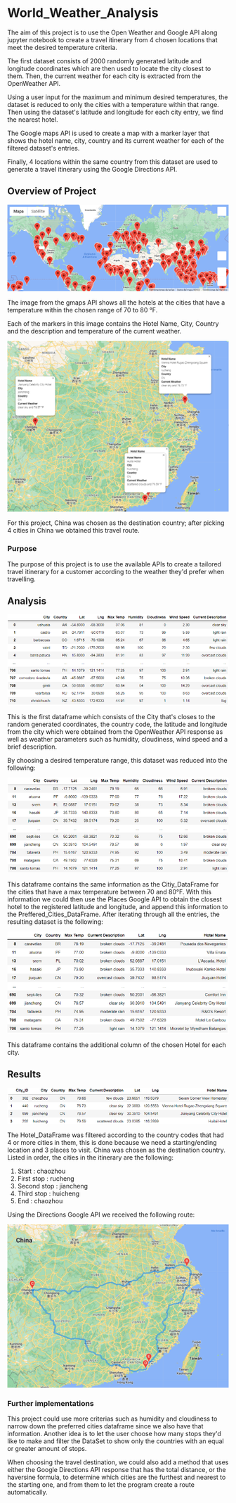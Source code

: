 # World_Weather_Analysis

The aim of this project is to use the Open Weather and Google API along jupyter notebook to create a travel itinerary from 4 chosen locations that meet the desired temperature criteria.

The first dataset consists of 2000 randomly generated latitude and longitude coordinates which are then used to locate the city  closest to them. Then, the current weather for each city is extracted from the OpenWeather API.

Using a user input for the maximum and minimum desired temperatures, the dataset is reduced to only the cities with a temperature within that range. Then using the dataset's latitude and longitude for each city entry, we find the nearest hotel.

The Google maps API is used to create a map with a marker layer that shows the hotel name, city, country and its current weather for each of the filtered dataset's entries.

Finally, 4 locations within the same country from this dataset are used to generate a travel itinerary using the Google Directions API.

## Overview of Project

!["Vacation_Spots"](/Vacation_Search/WeatherPy_vacation_map.png)

The image from the gmaps API shows all the hotels at the cities that have a temperature within the chosen range of 70 to 80 °F.

Each of the markers in this image contains the Hotel Name, City, Country and the description and temperature of the current weather.

!["Vacation_Itinerary"](/Vacation_Itinerary/WeatherPy_travel_map_markers.png)

For this project, China was chosen as the destination country; after picking 4 cities in China we obtained this travel route.

### Purpose

The purpose of this project is to use the available APIs to create a tailored travel itinerary for a customer according to the weather they'd prefer when travelling.

## Analysis

!["City_DataFrame"](/Images/City_Data_DF.png)

This is the first dataframe which consists of the City that's closes to the random generated coordinates, the country code, the latitude and longitude from the city which were obtained from the OpenWeather API response as well as weather parameters such as humidity, cloudiness, wind speed and a brief description.

By choosing a desired temperature range, this dataset was reduced into the following:

!["Preferred_Cities_DataFrame"](/Images/Preferred_Cities_DF.png)

This dataframe contains the same information as the Citiy_DataFrame for the cities that have a max temperature between 70 and 80°F. With this information we could then use the Places Google API to obtain the closest hotel to the registered latitude and longitude, and append this information to the Preffered_Cities_DataFrame. After iterating through all the entries, the resulting dataset is the following:

!["Hotel_DataFrame"](/Images/Hotel_DF.png)

This dataframe contains the additional column of the chosen Hotel for each city.

## Results

!["Itinerary_DF"](/Images/Itinerary_DF.png)

The Hotel_DataFrame was filtered according to the country codes that had 4 or more cities in them, this is done because we need a starting/ending location and 3 places to visit. China was chosen as the destination country. Listed in order, the cities in the itinerary are the following:
1. Start : chaozhou
2. First stop : rucheng
3. Second stop : jiancheng
4. Third stop : huicheng
5. End : chaozhou

Using the Directions Google API we received the following route:

!["Travel_route"](/Vacation_Itinerary/WeatherPy_travel_map.png)

### Further implementations

This project could use more criterias such as humidity and cloudiness to narrow down the preferred cities dataframe since we also have that information. Another idea is to let the user choose how many stops they'd like to make and filter the DataSet to show only the countries with an equal or greater amount of stops.

When choosing the travel destination, we could also add a method that uses either the Google Directions API response that has the total distance, or the haversine formula, to determine which cities are the furthest and nearest to the starting one, and from them to let the program create a route automatically.